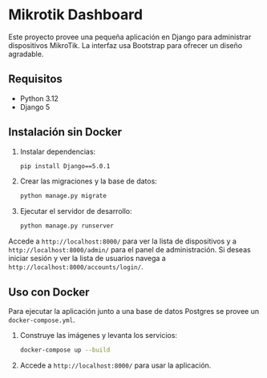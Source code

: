 # Mikrotik Dashboard

Este proyecto provee una pequeña aplicación en Django para administrar dispositivos MikroTik.
La interfaz usa Bootstrap para ofrecer un diseño agradable.

## Requisitos
- Python 3.12
- Django 5

## Instalación sin Docker
1. Instalar dependencias:
   ```bash
   pip install Django==5.0.1
   ```
2. Crear las migraciones y la base de datos:
   ```bash
   python manage.py migrate
   ```
3. Ejecutar el servidor de desarrollo:
   ```bash
   python manage.py runserver
   ```

Accede a `http://localhost:8000/` para ver la lista de dispositivos y a `http://localhost:8000/admin/` para el panel de administración.
Si deseas iniciar sesión y ver la lista de usuarios navega a `http://localhost:8000/accounts/login/`.

## Uso con Docker

Para ejecutar la aplicación junto a una base de datos Postgres se provee un `docker-compose.yml`.

1. Construye las imágenes y levanta los servicios:
   ```bash
   docker-compose up --build
   ```
2. Accede a `http://localhost:8000/` para usar la aplicación.


